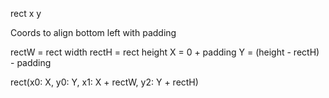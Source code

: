 rect x y

Coords to align bottom left with padding

rectW = rect width
rectH = rect height
X = 0 + padding
Y = (height - rectH) - padding

rect(x0: X, y0: Y, x1: X + rectW, y2: Y + rectH)